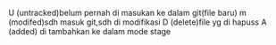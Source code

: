 U (untracked)belum pernah di masukan ke dalam git(file baru)
m (modifed)sdh masuk git,sdh di modifikasi
D (delete)file yg di hapuss
A (added) di tambahkan ke dalam mode stage
